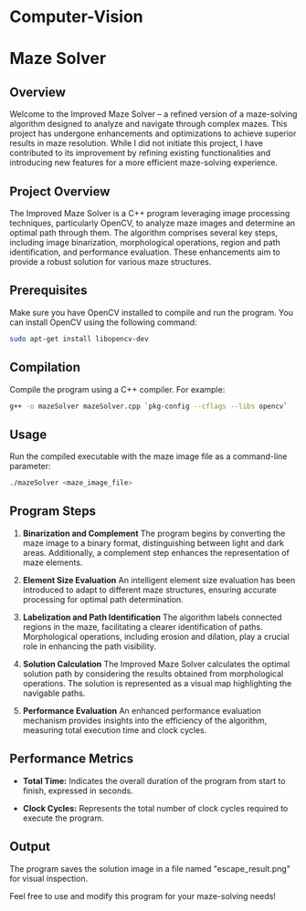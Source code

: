 # Computer-Vision
# Maze Solver

## Overview

Welcome to the Improved Maze Solver – a refined version of a maze-solving algorithm designed to analyze and navigate through complex mazes. This project has undergone enhancements and optimizations to achieve superior results in maze resolution. While I did not initiate this project, I have contributed to its improvement by refining existing functionalities and introducing new features for a more efficient maze-solving experience.

## Project Overview
The Improved Maze Solver is a C++ program leveraging image processing techniques, particularly OpenCV, to analyze maze images and determine an optimal path through them. The algorithm comprises several key steps, including image binarization, morphological operations, region and path identification, and performance evaluation. These enhancements aim to provide a robust solution for various maze structures.

## Prerequisites

Make sure you have OpenCV installed to compile and run the program. You can install OpenCV using the following command:

```bash
sudo apt-get install libopencv-dev
```

## Compilation

Compile the program using a C++ compiler. For example:

```bash
g++ -o mazeSolver mazeSolver.cpp `pkg-config --cflags --libs opencv`
```

## Usage

Run the compiled executable with the maze image file as a command-line parameter:

```bash
./mazeSolver <maze_image_file>
```

## Program Steps

1. **Binarization and Complement**
The program begins by converting the maze image to a binary format, distinguishing between light and dark areas. Additionally, a complement step enhances the representation of maze elements.

2. **Element Size Evaluation**
An intelligent element size evaluation has been introduced to adapt to different maze structures, ensuring accurate processing for optimal path determination.

3. **Labelization and Path Identification**
The algorithm labels connected regions in the maze, facilitating a clearer identification of paths. Morphological operations, including erosion and dilation, play a crucial role in enhancing the path visibility.

4. **Solution Calculation**
The Improved Maze Solver calculates the optimal solution path by considering the results obtained from morphological operations. The solution is represented as a visual map highlighting the navigable paths.

5. **Performance Evaluation**
An enhanced performance evaluation mechanism provides insights into the efficiency of the algorithm, measuring total execution time and clock cycles.

## Performance Metrics

- **Total Time:**
  Indicates the overall duration of the program from start to finish, expressed in seconds.

- **Clock Cycles:**
  Represents the total number of clock cycles required to execute the program.

## Output

The program saves the solution image in a file named "escape_result.png" for visual inspection.

Feel free to use and modify this program for your maze-solving needs!
